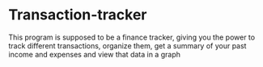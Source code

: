 # Transaction-tracker
This program is supposed to be a finance tracker, giving you the power to 
track different transactions, organize them, get a summary of your
past income and expenses and view that data in a graph
